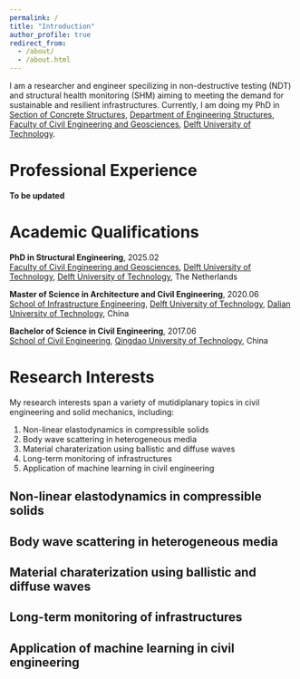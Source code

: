```yaml
---
permalink: /
title: "Introduction"
author_profile: true
redirect_from: 
  - /about/
  - /about.html
---
```


I am a researcher and engineer specilizing in non-destructive testing (NDT) and structural health monitoring (SHM) aiming to meeting the demand for sustainable and resilient infrastructures. Currently, I am doing my PhD in [Section of Concrete Structures](https://www.tudelft.nl/citg/over-faculteit/afdelingen/engineering-structures/sections-labs/concrete-structures), [Department of Engineering Structures](https://www.tudelft.nl/citg/over-faculteit/afdelingen/engineering-structures), [Faculty of Civil Engineering and Geosciences](https://www.tudelft.nl/en/ceg), [Delft University of Technology](https://www.tudelft.nl/).

Professional Experience
======
**To be updated**

Academic Qualifications
======
**PhD in Structural Engineering**, 2025.02  
[Faculty of Civil Engineering and Geosciences](https://www.tudelft.nl/en/ceg), [Delft University of Technology](https://www.tudelft.nl/), [Delft University of Technology](https://www.tudelft.nl/), The Netherlands

**Master of Science in Architecture and Civil Engineering**, 2020.06  
[School of Infrastructure Engineering](https://sche.dlut.edu.cn/English.htm), [Delft University of Technology](https://www.tudelft.nl/), [Dalian University of Technology](https://en.dlut.edu.cn/), China

**Bachelor of Science in Civil Engineering**, 2017.06  
[School of Civil Engineering](https://civil.qut.edu.cn/zwsy.htm), [Qingdao University of Technology](https://english.qut.edu.cn/), China

Research Interests
======
My research interests span a variety of mutidiplanary topics in civil engineering and solid mechanics, including:
1.  Non-linear elastodynamics in compressible solids
1.  Body wave scattering in heterogeneous media
1.  Material charaterization using ballistic and diffuse waves
1.  Long-term monitoring of infrastructures
1.  Application of machine learning in civil engineering

Non-linear elastodynamics in compressible solids
------


Body wave scattering in heterogeneous media
------


Material charaterization using ballistic and diffuse waves
------


Long-term monitoring of infrastructures
------


Application of machine learning in civil engineering
------

